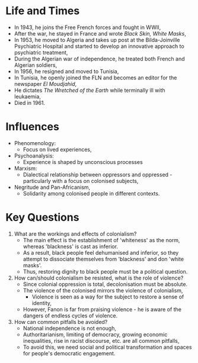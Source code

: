 # Life and Times
- In 1943, he joins the Free French forces and fought in WWII,
- After the war, he stayed in France and wrote *Black Skin, White Masks*,
- In 1953, he moved to Algeria and takes up post at the Bilda-Joinville Psychiatric Hospital and started to develop an innovative approach to psychiatric treatment,
- During the Algerian war of independence, he treated both French and Algerian soldiers,
- In 1956, he resigned and moved to Tunisia,
- In Tunisia, he openly joined the FLN and becomes an editor for the newspaper *El Moudjahid*,
- He dictates *The Wretched of the Earth* while terminally ill with leukaemia,
- Died in 1961.
# Influences
- Phenomenology:
	- Focus on lived experiences,
- Psychoanalysis:
	- Experience is shaped by unconscious processes
- Marxism:
	- Dialectical relationship between oppressors and oppressed - particularly with a focus on colonised subjects,
- Negritude and Pan-Africanism,
	- Solidarity among colonised people in different contexts.
# Key Questions
1. What are the workings and effects of colonialism?
	- The main effect is the establishment of 'whiteness' as the norm, whereas 'blackness' is cast as inferior.
	- As a result, black people feel dehumanised and inferior, so they attempt to dissociate themselves from 'blackness' and don 'white masks'.
	- Thus, restoring dignity to black people must be a political question.
1. How can/should colonialism be resisted, what is the role of violence?
	- Since colonial oppression is total, decolonisation must be absolute.
	- The violence of the colonised mirrors the violence of colonialism,
		- Violence is seen as a way for the subject to restore a sense of identity,
	- However, Fanon is far from praising violence - he is aware of the dangers of endless cycles of violence.
1. How can common pitfalls be avoided?
	- National independence is not enough,
	- Authoritarianism, limiting of democracy, growing economic inequalities, rise in racist discourse, etc. are all common pitfalls,
	- To avoid this, we need social and political transformation and spaces for people's democratic engagement.

